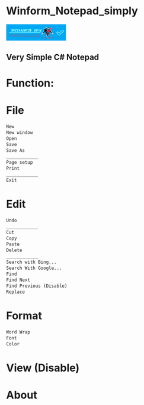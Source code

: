 # Winform_Notepad_simply

[![Mercersi](https://github.com/Mercersi/Winform_Notepad_simply/blob/master/.Capture/Function%20Caption.png)]()

## Very Simple C# Notepad

# Function:

  # File
  
    New
    New window
    Open
    Save
    Save As
    ____________
    Page setup
    Print
    ____________
    Exit
    
  # Edit
  
    Undo
    ____________
    Cut
    Copy
    Paste
    Delete
    ____________
    Search with Bing...
    Search With Google...
    Find
    Find Next
    Find Previous (Disable)
    Replace
    
  # Format
  
    Word Wrap
    Font
    Color
    
  # View (Disable)
  
  # About
